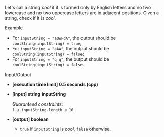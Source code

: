 
Let's call a string  _cool_  if it is formed only by English letters and no two lowercase and no two uppercase letters are in adjacent positions. Given a string, check if it is  _cool_.

Example

-   For  `inputString = "aQwFdA"`, the output should be  
    `coolString(inputString) = true`;
-   For  `inputString = "aAA"`, the output should be  
    `coolString(inputString) = false`;
-   For  `inputString = "q q"`, the output should be  
    `coolString(inputString) = false`.

Input/Output

-   **[execution time limit] 0.5 seconds (cpp)**
    
-   **[input] string inputString**
    
    _Guaranteed constraints:_  
    `1 ≤ inputString.length ≤ 10`.
    
-   **[output] boolean**
    
    -   `true`  if  `inputString`  is  _cool_,  `false`  otherwise.